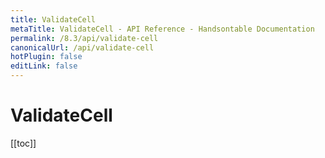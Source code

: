 ```yaml
---
title: ValidateCell
metaTitle: ValidateCell - API Reference - Handsontable Documentation
permalink: /8.3/api/validate-cell
canonicalUrl: /api/validate-cell
hotPlugin: false
editLink: false
---
```


# ValidateCell

[[toc]]

